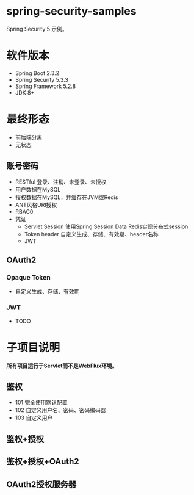 # spring-security-samples
Spring Security 5 示例。


# 软件版本
- Spring Boot 2.3.2
- Spring Security 5.3.3
- Spring Framework 5.2.8
- JDK 8+

# 最终形态
- 前后端分离
- 无状态


## 账号密码
- RESTful 登录、注销、未登录、未授权
- 用户数据在MySQL
- 授权数据在MySQL，并缓存在JVM或Redis
- ANT风格URI授权
- RBAC0
- 凭证
  - Servlet Session
  使用Spring Session Data Redis实现分布式session
  - Token header
  自定义生成、存储、有效期、header名称
  - JWT

## OAuth2
### Opaque Token
- 自定义生成、存储、有效期
### JWT
- TODO


# 子项目说明
**所有项目运行于Servlet而不是WebFlux环境。**

## 鉴权
- 101
  完全使用默认配置
- 102
  自定义用户名、密码、密码编码器
- 103
  自定义用户

## 鉴权+授权

## 鉴权+授权+OAuth2

## OAuth2授权服务器